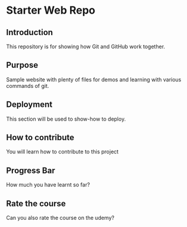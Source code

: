# Starter Web Repo

## Introduction

This repository is for showing how Git and GitHub work together.

## Purpose

Sample website with plenty of files for demos and learning with various commands of git.

## Deployment

This section will be used to show-how to deploy.

## How to contribute

You will learn how to contribute to this project

## Progress Bar

How much you have learnt so far?


## Rate the course

Can you also rate the course on the udemy?
